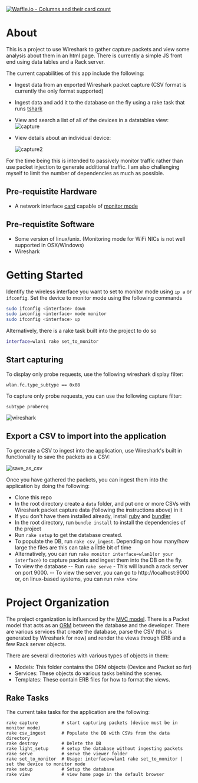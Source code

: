 [![Waffle.io - Columns and their card count](https://badge.waffle.io/boveus/wifinder.svg?columns=all)](https://waffle.io/boveus/wifinder)

# About #
This is a project to use Wireshark to gather capture packets and view some analysis about them in an html page.  There is currently a simple JS front end using data tables and a Rack server.

The current capabilities of this app include the following:
  - Ingest data from an exported Wireshark packet capture (CSV format is currently the only format supported)
  - Ingest data and add it to the database on the fly using a rake task that runs [tshark](https://www.wireshark.org/docs/man-pages/tshark.html)
  - View and search a list of all of the devices in a datatables view:
    ![capture](https://user-images.githubusercontent.com/20469703/46324369-2bdc0680-c5c1-11e8-8488-c38638cda6f2.PNG)
  - View details about an individual device:
  
    ![capture2](https://user-images.githubusercontent.com/20469703/46324399-4ada9880-c5c1-11e8-9896-a6cdde1f9e4e.PNG)
  

For the time being this is intended to passively monitor traffic rather than use packet injection to generate additional traffic.  I am also challenging myself to limit the number of dependencies as much as possible.

## Pre-requistite Hardware ##
- A network interface [card](https://www.acrylicwifi.com/en/support-webinars-wifi-wireless-network-software-tools/compatible-hardware/) capable of [monitor mode](https://en.wikipedia.org/wiki/Monitor_mode)

## Pre-requistite Software ##
- Some version of linux/unix. (Monitoring mode for WiFi NICs is not well supported in OSX/Windows)
- Wireshark

# Getting Started #
Identify the wireless interface you want to set to monitor mode using `ip a` or `ifconfig`.
Set the device to monitor mode using the following commands
```bash
sudo ifconfig <interface> down
sudo iwconfig <interface> mode monitor
sudo ifconfig <interface> up
```
Alternatively, there is a rake task built into the project to do so
```bash
interface=wlan1 rake set_to_monitor
```
## Start capturing
To display only probe requests, use the following wireshark display filter:
```
wlan.fc.type_subtype == 0x08
```
To capture only probe requests, you can use the following capture filter:
```
subtype probereq
```
![wireshark](https://user-images.githubusercontent.com/20469703/43873015-c7a73290-9b52-11e8-85b9-31683bdd22e2.png)

## Export a CSV to import into the application

To generate a CSV to ingest into the application, use Wireshark's built in functionality to save the packets as a CSV:

![save_as_csv](https://user-images.githubusercontent.com/20469703/43873029-dfc5e902-9b52-11e8-9913-d79c0c68f7fa.PNG)

Once you have gathered the packets, you can ingest them into the application by doing the following:

- Clone this repo
- In the root directory create a `data` folder, and put one or more CSVs with Wireshark packet capture data (following the instructions above) in it
- If you don't have them installed already, install [ruby](https://www.ruby-lang.org/en/documentation/installation/) and [bundler](https://bundler.io/)
- In the root directory, run `bundle install` to install the dependencies of the project
- Run `rake setup` to get the database created.
- To populate the DB, run `rake csv_ingest`. Depending on how many/how large the files are this can take a little bit of time
- Alternatively, you can run `rake monitor interface=wlan1(or your interface)` to capture packets and ingest them into the DB on the fly.
- To view the database
-- Run `rake serve` - This will launch a rack server on port 9000.
-- To view the server, you can go to http://localhost:9000 or, on linux-based systems, you can run `rake view`

# Project Organization #
The project organization is influenced by the [MVC model](https://en.wikipedia.org/wiki/Model%E2%80%93view%E2%80%93controller). There is a Packet model that acts as an [ORM](https://en.wikipedia.org/wiki/Object-relational_mapping) between the database and the developer.  There are various services that create the database, parse the CSV (that is generated by Wireshark for now) and render the views through ERB and a few Rack server objects.

There are several directories with various types of objects in them:
- Models: This folder contains the ORM objects (Device and Packet so far)
- Services: These objects do various tasks behind the scenes.
- Templates: These contain ERB files for how to format the views.

## Rake Tasks ##

The current take tasks for the application are the following:

```shell
rake capture         # start capturing packets (device must be in monitor mode)
rake csv_ingest      # Populate the DB with CSVs from the data directory
rake destroy         # Delete the DB
rake light_setup     # setup the database without ingesting packets
rake serve           # serve the viewer folder
rake set_to_monitor  # Usage: interface=wlan1 rake set_to_monitor | set the device to monitor mode
rake setup           # Setup the database
rake view            # view home page in the default browser
```
